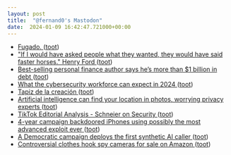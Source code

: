 ```yaml
---
layout: post
title:  "@fernand0's Mastodon"
date:  2024-01-09 16:42:47.721000+00:00
---
```

*  [Fugado. ](https://avecesunafoto.wordpress.com/2024/01/09/fugado) ([toot](https://mastodon.social/@fernand0/111726989654101062))
*  [&quot;If I would have asked people what they wanted, they would have said faster horses.&quot; Henry Ford ](https://mastodon.social/@fernand0/111726863373919894) ([toot](https://mastodon.social/@fernand0/111726863373919894))
*  [Best-selling personal finance author says he’s more than $1 billion in debt ](https://www.marketwatch.com/story/this-best-selling-personal-finance-author-says-hes-racked-up-more-than-1-billion-in-debt-67e8d6b) ([toot](https://mastodon.social/@fernand0/111726651500905699))
*  [What the cybersecurity workforce can expect in 2024 ](https://securityintelligence.com/articles/cybersecurity-workforce-trends-2024) ([toot](https://mastodon.social/@fernand0/111725992692346114))
*  [Tapiz de la creación ](https://www.flickr.com/photos/fernand0/53420131849) ([toot](https://mastodon.social/@fernand0/111725733131892451))
*  [Artificial intelligence can find your location in photos, worrying privacy experts  ](https://www.npr.org/2023/12/19/1219984002/artificial-intelligence-can-find-your-location-in-photos-worrying-privacy-expert) ([toot](https://mastodon.social/@fernand0/111725664307239552))
*  [TikTok Editorial Analysis - Schneier on Security ](https://www.schneier.com/blog/archives/2024/01/tiktok-editorial-analysis.htm) ([toot](https://mastodon.social/@fernand0/111725443055167135))
*  [4-year campaign backdoored iPhones using possibly the most advanced exploit ever ](https://arstechnica.com/security/2023/12/exploit-used-in-mass-iphone-infection-campaign-targeted-secret-hardware-feature) ([toot](https://mastodon.social/@fernand0/111725355187401483))
*  [A Democratic campaign deploys the first synthetic AI caller ](https://www.politico.com/news/2023/12/12/democratic-campaign-ai-caller-0013118) ([toot](https://mastodon.social/@fernand0/111723551523546464))
*  [Controversial clothes hook spy cameras for sale on Amazon ](https://www.bbc.com/news/technology-6765231) ([toot](https://mastodon.social/@fernand0/111721756297728078))
